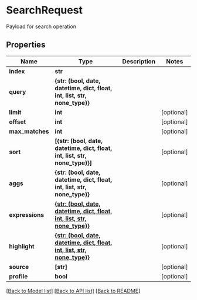 # SearchRequest

Payload for search operation
## Properties
Name | Type | Description | Notes
------------ | ------------- | ------------- | -------------
**index** | **str** |  | 
**query** | **{str: (bool, date, datetime, dict, float, int, list, str, none_type)}** |  | 
**limit** | **int** |  | [optional] 
**offset** | **int** |  | [optional] 
**max_matches** | **int** |  | [optional] 
**sort** | **[{str: (bool, date, datetime, dict, float, int, list, str, none_type)}]** |  | [optional] 
**aggs** | **{str: (bool, date, datetime, dict, float, int, list, str, none_type)}** |  | [optional] 
**expressions** | [**{str: (bool, date, datetime, dict, float, int, list, str, none_type)}**](.md) |  | [optional] 
**highlight** | [**{str: (bool, date, datetime, dict, float, int, list, str, none_type)}**](.md) |  | [optional] 
**source** | **[str]** |  | [optional] 
**profile** | **bool** |  | [optional] 

[[Back to Model list]](../README.md#documentation-for-models) [[Back to API list]](../README.md#documentation-for-api-endpoints) [[Back to README]](../README.md)


